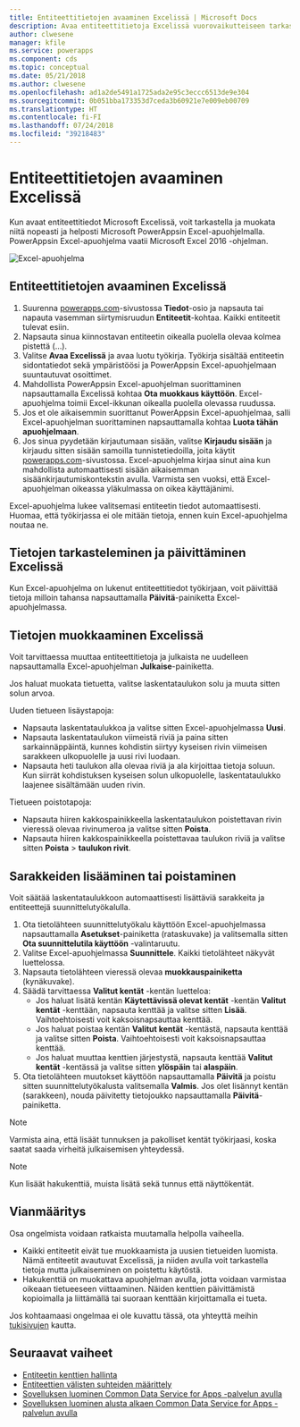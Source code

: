```yaml
---
title: Entiteettitietojen avaaminen Excelissä | Microsoft Docs
description: Avaa entiteettitietoja Excelissä vuorovaikutteiseen tarkasteluun ja muokkaukseen.
author: clwesene
manager: kfile
ms.service: powerapps
ms.component: cds
ms.topic: conceptual
ms.date: 05/21/2018
ms.author: clwesene
ms.openlocfilehash: ad1a2de5491a1725ada2e95c3eccc6513de9e304
ms.sourcegitcommit: 0b051bba173353d7ceda3b60921e7e009eb00709
ms.translationtype: HT
ms.contentlocale: fi-FI
ms.lasthandoff: 07/24/2018
ms.locfileid: "39218483"
---
```

# <a name="open-entity-data-in-excel"></a>Entiteettitietojen avaaminen Excelissä
Kun avaat entiteettitiedot Microsoft Excelissä, voit tarkastella ja muokata niitä nopeasti ja helposti Microsoft PowerAppsin Excel-apuohjelmalla. PowerAppsin Excel-apuohjelma vaatii Microsoft Excel 2016 -ohjelman.

![Excel-apuohjelma](./media/data-platform-cds-excel-addin/ExcelAddin.png "PowerApps Excel -apuohjelma")

## <a name="open-entity-data-in-excel"></a>Entiteettitietojen avaaminen Excelissä
1. Suurenna [powerapps.com](https://web.powerapps.com?utm_source=padocs&utm_medium=linkinadoc&utm_campaign=referralsfromdoc)-sivustossa **Tiedot**-osio ja napsauta tai napauta vasemman siirtymisruudun **Entiteetit**-kohtaa. Kaikki entiteetit tulevat esiin.
2. Napsauta sinua kiinnostavan entiteetin oikealla puolella olevaa kolmea pistettä (...).
3. Valitse **Avaa Excelissä** ja avaa luotu työkirja. Työkirja sisältää entiteetin sidontatiedot sekä ympäristöösi ja PowerAppsin Excel-apuohjelmaan suuntautuvat osoittimet.  
4. Mahdollista PowerAppsin Excel-apuohjelman suorittaminen napsauttamalla Excelissä kohtaa **Ota muokkaus käyttöön**. Excel-apuohjelma toimii Excel-ikkunan oikealla puolella olevassa ruudussa.
5. Jos et ole aikaisemmin suorittanut PowerAppsin Excel-apuohjelmaa, salli Excel-apuohjelman suorittaminen napsauttamalla kohtaa **Luota tähän apuohjelmaan**.
6. Jos sinua pyydetään kirjautumaan sisään, valitse **Kirjaudu sisään** ja kirjaudu sitten sisään samoilla tunnistetiedoilla, joita käytit [powerapps.com](https://web.powerapps.com?utm_source=padocs&utm_medium=linkinadoc&utm_campaign=referralsfromdoc)-sivustossa. Excel-apuohjelma kirjaa sinut aina kun mahdollista automaattisesti sisään aikaisemman sisäänkirjautumiskontekstin avulla. Varmista sen vuoksi, että Excel-apuohjelman oikeassa yläkulmassa on oikea käyttäjänimi.

Excel-apuohjelma lukee valitsemasi entiteetin tiedot automaattisesti. Huomaa, että työkirjassa ei ole mitään tietoja, ennen kuin Excel-apuohjelma noutaa ne.

## <a name="view-and-refresh-data-in-excel"></a>Tietojen tarkasteleminen ja päivittäminen Excelissä
Kun Excel-apuohjelma on lukenut entiteettitiedot työkirjaan, voit päivittää tietoja milloin tahansa napsauttamalla **Päivitä**-painiketta Excel-apuohjelmassa.

## <a name="edit-data-in-excel"></a>Tietojen muokkaaminen Excelissä
Voit tarvittaessa muuttaa entiteettitietoja ja julkaista ne uudelleen napsauttamalla Excel-apuohjelman **Julkaise**-painiketta.

Jos haluat muokata tietuetta, valitse laskentataulukon solu ja muuta sitten solun arvoa.

Uuden tietueen lisäystapoja:

* Napsauta laskentataulukkoa ja valitse sitten Excel-apuohjelmassa **Uusi**.
* Napsauta laskentataulukon viimeistä riviä ja paina sitten sarkainnäppäintä, kunnes kohdistin siirtyy kyseisen rivin viimeisen sarakkeen ulkopuolelle ja uusi rivi luodaan.
* Napsauta heti taulukon alla olevaa riviä ja ala kirjoittaa tietoja soluun. Kun siirrät kohdistuksen kyseisen solun ulkopuolelle, laskentataulukko laajenee sisältämään uuden rivin.

Tietueen poistotapoja:

* Napsauta hiiren kakkospainikkeella laskentataulukon poistettavan rivin vieressä olevaa rivinumeroa ja valitse sitten **Poista**.
* Napsauta hiiren kakkospainikkeella poistettavaa taulukon riviä ja valitse sitten **Poista** > **taulukon rivit**.

## <a name="add-or-remove-columns"></a>Sarakkeiden lisääminen tai poistaminen
Voit säätää laskentataulukkoon automaattisesti lisättäviä sarakkeita ja entiteettejä suunnittelutyökalulla.

1. Ota tietolähteen suunnittelutyökalu käyttöön Excel-apuohjelmassa napsauttamalla **Asetukset**-painiketta (rataskuvake) ja valitsemalla sitten **Ota suunnittelutila käyttöön**  -valintaruutu.
2. Valitse Excel-apuohjelmassa **Suunnittele**. Kaikki tietolähteet näkyvät luettelossa.
3. Napsauta tietolähteen vieressä olevaa **muokkauspainiketta** (kynäkuvake).
4. Säädä tarvittaessa **Valitut kentät** -kentän luetteloa:
   * Jos haluat lisätä kentän **Käytettävissä olevat kentät** -kentän **Valitut kentät** -kenttään, napsauta kenttää ja valitse sitten **Lisää**. Vaihtoehtoisesti voit kaksoisnapsauttaa kenttää.
   * Jos haluat poistaa kentän **Valitut kentät** -kentästä, napsauta kenttää ja valitse sitten **Poista**. Vaihtoehtoisesti voit kaksoisnapsauttaa kenttää.
   * Jos haluat muuttaa kenttien järjestystä, napsauta kenttää **Valitut kentät** -kentässä ja valitse sitten **ylöspäin** tai **alaspäin**.
5. Ota tietolähteen muutokset käyttöön napsauttamalla **Päivitä** ja poistu sitten suunnittelutyökalusta valitsemalla **Valmis**. Jos olet lisännyt kentän (sarakkeen), nouda päivitetty tietojoukko napsauttamalla **Päivitä**-painiketta.

> [!NOTE]
> Varmista aina, että lisäät tunnuksen ja pakolliset kentät työkirjaasi, koska saatat saada virheitä julkaisemisen yhteydessä.

> [!NOTE]
> Kun lisäät hakukenttiä, muista lisätä sekä tunnus että näyttökentät.

## <a name="troubleshooting"></a>Vianmääritys
Osa ongelmista voidaan ratkaista muutamalla helpolla vaiheella.

* Kaikki entiteetit eivät tue muokkaamista ja uusien tietueiden luomista. Nämä entiteetit avautuvat Excelissä, ja niiden avulla voit tarkastella tietoja mutta julkaiseminen on poistettu käytöstä.
* Hakukenttiä on muokattava apuohjelman avulla, jotta voidaan varmistaa oikeaan tietueeseen viittaaminen. Näiden kenttien päivittämistä kopioimalla ja liittämällä tai suoraan kenttään kirjoittamalla ei tueta.


Jos kohtaamaasi ongelmaa ei ole kuvattu tässä, ota yhteyttä meihin [tukisivujen](https://powerapps.microsoft.com/support/) kautta.

## <a name="next-steps"></a>Seuraavat vaiheet
* [Entiteetin kenttien hallinta](data-platform-manage-fields.md)
* [Entiteettien välisten suhteiden määrittely](data-platform-entity-lookup.md)
* [Sovelluksen luominen Common Data Service for Apps -palvelun avulla](../canvas-apps/data-platform-create-app.md)
* [Sovelluksen luominen alusta alkaen Common Data Service for Apps -palvelun avulla](../canvas-apps/data-platform-create-app-scratch.md)

